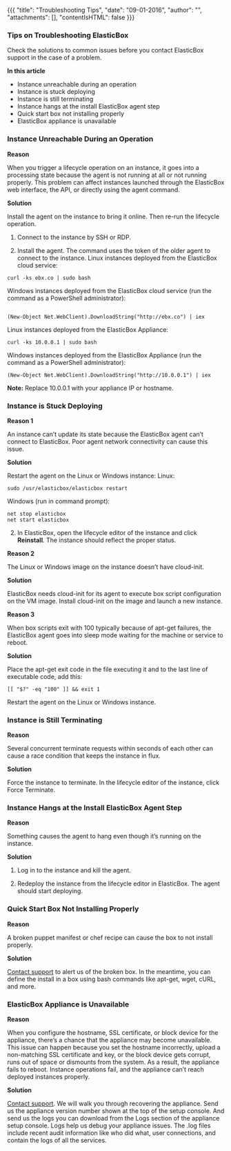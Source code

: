 {{{
"title": "Troubleshooting Tips",
"date": "09-01-2016",
"author": "",
"attachments": [],
"contentIsHTML": false
}}}

### Tips on Troubleshooting ElasticBox

Check the solutions to common issues before you contact ElasticBox support in the case of a problem.

**In this article**
* Instance unreachable during an operation
* Instance is stuck deploying
* Instance is still terminating
* Instance hangs at the install ElasticBox agent step
* Quick start box not installing properly
* ElasticBox appliance is unavailable

### Instance Unreachable During an Operation

**Reason**

When you trigger a lifecycle operation on an instance, it goes into a processing state because the agent is not running at all or not running properly. This problem can affect instances launched through the ElasticBox web interface, the API, or directly using the agent command.

**Solution**

Install the agent on the instance to bring it online. Then re-run the lifecycle operation.

1. Connect to the instance by SSH or RDP.

2. Install the agent. The command uses the token of the older agent to connect to the instance.
Linux instances deployed from the ElasticBox cloud service:

```
curl -ks ebx.co | sudo bash
```
Windows instances deployed from the ElasticBox cloud service (run the command as a PowerShell administrator):

```

(New-Object Net.WebClient).DownloadString("http://ebx.co") | iex

```

Linux instances deployed from the ElasticBox Appliance:

```
curl -ks 10.0.0.1 | sudo bash
```

Windows instances deployed from the ElasticBox Appliance (run the command as a PowerShell administrator):

```
(New-Object Net.WebClient).DownloadString("http://10.0.0.1") | iex

```

**Note:** Replace 10.0.0.1 with your appliance IP or hostname.

### Instance is Stuck Deploying

**Reason 1**

An instance can’t update its state because the ElasticBox agent can’t connect to ElasticBox. Poor agent network connectivity can cause this issue.

**Solution**

Restart the agent on the Linux or Windows instance:
Linux:

```
sudo /usr/elasticbox/elasticbox restart
```

Windows (run in command prompt):

```
net stop elasticbox
net start elasticbox
```

2. In ElasticBox, open the lifecycle editor of the instance and click **Reinstall**. The instance should reflect the proper status.

**Reason 2**

The Linux or Windows image on the instance doesn’t have cloud-init.

**Solution**

ElasticBox needs cloud-init for its agent to execute box script configuration on the VM image. Install cloud-init on the image and launch a new instance.

**Reason 3**

When box scripts exit with 100 typically because of apt-get failures, the ElasticBox agent goes into sleep mode waiting for the machine or service to reboot.

**Solution**

Place the apt-get exit code in the file executing it and to the last line of executable code, add this:

```
[[ "$?" -eq "100" ]] && exit 1
```

Restart the agent on the Linux or Windows instance.

### Instance is Still Terminating

**Reason**

Several concurrent terminate requests within seconds of each other can cause a race condition that keeps the instance in flux.

**Solution**

Force the instance to terminate. In the lifecycle editor of the instance, click Force Terminate.

### Instance Hangs at the Install ElasticBox Agent Step

**Reason**

Something causes the agent to hang even though it’s running on the instance.

**Solution**

1. Log in to the instance and kill the agent.

2. Redeploy the instance from the lifecycle editor in ElasticBox. The agent should start deploying.

### Quick Start Box Not Installing Properly

**Reason**

A broken puppet manifest or chef recipe can cause the box to not install properly.

**Solution**

[Contact support](mailto:support@elasticbox.com) to alert us of the broken box. In the meantime, you can define the install in a box using bash commands like apt-get, wget, cURL, and more.

### ElasticBox Appliance is Unavailable

**Reason**

When you configure the hostname, SSL certificate, or block device for the appliance, there’s a chance that the appliance may become unavailable. This issue can happen because you set the hostname incorrectly, upload a non-matching SSL certificate and key, or the block device gets corrupt, runs out of space or dismounts from the system. As a result, the appliance fails to reboot. Instance operations fail, and the appliance can’t reach deployed instances properly.

**Solution**

[Contact support](mailto:support@elasticbox.com). We will walk you through recovering the appliance. Send us the appliance version number shown at the top of the setup console. And send us the logs you can download from the Logs section of the appliance setup console.
Logs help us debug your appliance issues. The .log files include recent audit information like who did what, user connections, and contain the logs of all the services.
